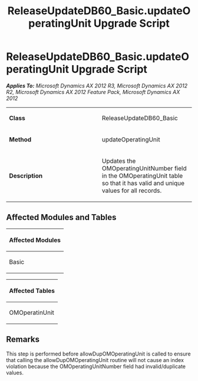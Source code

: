 ﻿---
title: ReleaseUpdateDB60_Basic.updateOperatingUnit Upgrade Script
TOCTitle: ReleaseUpdateDB60_Basic.updateOperatingUnit Upgrade Script
ms:assetid: 3668d02c-1e0c-aca9-2a5a-3f908bdec353
ms:mtpsurl: https://msdn.microsoft.com/en-us/library/JJ685169(v=AX.60)
ms:contentKeyID: 49707622
ms.date: 05/18/2015
mtps_version: v=AX.60
---

# ReleaseUpdateDB60\_Basic.updateOperatingUnit Upgrade Script 


_**Applies To:** Microsoft Dynamics AX 2012 R3, Microsoft Dynamics AX 2012 R2, Microsoft Dynamics AX 2012 Feature Pack, Microsoft Dynamics AX 2012_

<table>
<colgroup>
<col style="width: 50%" />
<col style="width: 50%" />
</colgroup>
<tbody>
<tr class="odd">
<td><p><strong>Class</strong></p></td>
<td><p>ReleaseUpdateDB60_Basic</p></td>
</tr>
<tr class="even">
<td><p><strong>Method</strong></p></td>
<td><p>updateOperatingUnit</p></td>
</tr>
<tr class="odd">
<td><p><strong>Description</strong></p></td>
<td><p>Updates the OMOperatingUnitNumber field in the OMOperatingUnit table so that it has valid and unique values for all records.</p></td>
</tr>
</tbody>
</table>


## Affected Modules and Tables

<table>
<colgroup>
<col style="width: 100%" />
</colgroup>
<thead>
<tr class="header">
<th><p>Affected Modules</p></th>
</tr>
</thead>
<tbody>
<tr class="odd">
<td><p>Basic</p></td>
</tr>
</tbody>
</table>


<table>
<colgroup>
<col style="width: 100%" />
</colgroup>
<thead>
<tr class="header">
<th><p>Affected Tables</p></th>
</tr>
</thead>
<tbody>
<tr class="odd">
<td><p>OMOperatinUnit</p></td>
</tr>
</tbody>
</table>


## Remarks

This step is performed before allowDupOMOperatingUnit is called to ensure that calling the allowDupOMOperatingUnit routine will not cause an index violation because the OMOperatingUnitNumber field had invalid/duplicate values.

  


